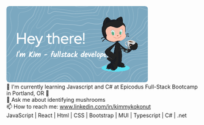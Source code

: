![Header](./github-header-image.png)\
🌱 I'm currently learning Javascript and C# at Epicodus Full-Stack Bootcamp in Portland, OR 🌱\
💬 Ask me about identifying mushrooms\
📫  How to reach me: www.linkedin.com/in/kimmykokonut \
JavaScript | React | Html | CSS | Bootstrap | MUI | Typescript | C# | .net
<!--
**kimmykokonut/kimmykokonut** is a ✨ _special_ ✨ repository because its `README.md` (this file) appears on your GitHub profile.

Here are some ideas to get you started:

- 🔭 I’m currently working on ...
- 🌱 I’m currently learning ...
- 👯 I’m looking to collaborate on ...
- 🤔 I’m looking for help with ...
- 💬 Ask me about ...
- 📫 How to reach me: ...
- 😄 Pronouns: ...
- ⚡ Fun fact: ...
-->
